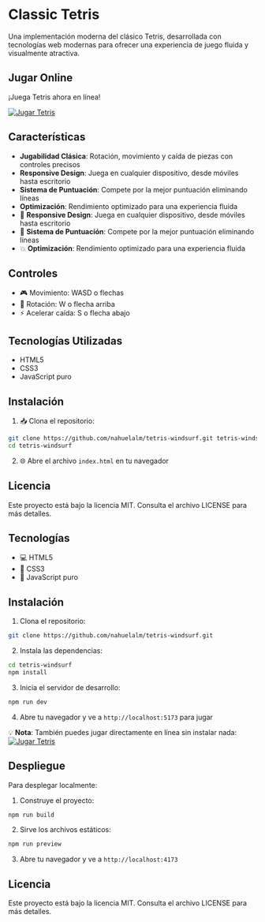 # Classic Tetris

Una implementación moderna del clásico Tetris, desarrollada con tecnologías web modernas para ofrecer una experiencia de juego fluida y visualmente atractiva.

## Jugar Online

¡Juega Tetris ahora en línea!

[![Jugar Tetris](https://img.shields.io/badge/Jugar%20ahora-%E2%9E%96-blue)](https://nahuelalm.github.io/NahuelLopez/)

## Características

- **Jugabilidad Clásica**: Rotación, movimiento y caída de piezas con controles precisos
- **Responsive Design**: Juega en cualquier dispositivo, desde móviles hasta escritorio
- **Sistema de Puntuación**: Compete por la mejor puntuación eliminando líneas
- **Optimización**: Rendimiento optimizado para una experiencia fluida
- 📱 **Responsive Design**: Juega en cualquier dispositivo, desde móviles hasta escritorio
- 🎯 **Sistema de Puntuación**: Compete por la mejor puntuación eliminando líneas
- 💥 **Optimización**: Rendimiento optimizado para una experiencia fluida

## Controles

- 🎮 Movimiento: WASD o flechas
- 🔄 Rotación: W o flecha arriba
- ⚡ Acelerar caída: S o flecha abajo

## Tecnologías Utilizadas

- HTML5
- CSS3
- JavaScript puro

## Instalación

1. 📥 Clona el repositorio:
```bash
git clone https://github.com/nahuelalm/tetris-windsurf.git tetris-windsurf
cd tetris-windsurf
```

2. 🌐 Abre el archivo `index.html` en tu navegador

## Licencia

Este proyecto está bajo la licencia MIT. Consulta el archivo LICENSE para más detalles.

## Tecnologías

- 💻 HTML5
- 🎨 CSS3
- 🔄 JavaScript puro

## Instalación

1. Clona el repositorio:
```bash
git clone https://github.com/nahuelalm/tetris-windsurf.git
```

2. Instala las dependencias:
```bash
cd tetris-windsurf
npm install
```

3. Inicia el servidor de desarrollo:
```bash
npm run dev
```

4. Abre tu navegador y ve a `http://localhost:5173` para jugar

💡 **Nota**: También puedes jugar directamente en línea sin instalar nada:
[![Jugar Tetris](https://img.shields.io/badge/Jugar%20ahora-%E2%9E%96-blue)](https://nahuelalm.github.io/tetris-windsurf/)

## Despliegue

Para desplegar localmente:

1. Construye el proyecto:
```bash
npm run build
```

2. Sirve los archivos estáticos:
```bash
npm run preview
```

3. Abre tu navegador y ve a `http://localhost:4173`

## Licencia

Este proyecto está bajo la licencia MIT. Consulta el archivo LICENSE para más detalles.
